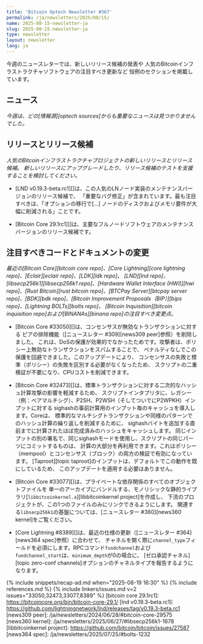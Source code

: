 ```yaml
---
title: 'Bitcoin Optech Newsletter #367'
permalink: /ja/newsletters/2025/08/15/
name: 2025-08-15-newsletter-ja
slug: 2025-08-15-newsletter-ja
type: newsletter
layout: newsletter
lang: ja
---
```

今週のニュースレターでは、新しいリリース候補の発表や
人気のBitcoinインフラストラクチャソフトウェアの注目すべき更新など
恒例のセクションを掲載しています。

## ニュース

_今週は、どの[情報源][optech sources]からも重要なニュースは見つかりませんでした。_

## リリースとリリース候補

_人気のBitcoinインフラストラクチャプロジェクトの新しいリリースとリリース候補。
新しいリリースにアップグレードしたり、リリース候補のテストを支援することを検討してください。_

- [LND v0.19.3-beta.rc1][]は、この人気のLNノード実装のメンテナンスバージョンのリリース候補で、
  「重要なバグ修正」が含まれています。最も注目すべきは、「オプションの移行で[…]
  ノードのディスクおよびメモリ要件が大幅に削減される」ことです。

- [Bitcoin Core 29.1rc1][]は、主要なフルノードソフトウェアのメンテナンスバージョンのリリース候補です。

## 注目すべきコードとドキュメントの変更

_最近の[Bitcoin Core][bitcoin core repo]、[Core
Lightning][core lightning repo]、[Eclair][eclair repo]、[LDK][ldk repo]、
[LND][lnd repo]、[libsecp256k1][libsecp256k1 repo]、[Hardware Wallet
Interface (HWI)][hwi repo]、[Rust Bitcoin][rust bitcoin repo]、[BTCPay
Server][btcpay server repo]、[BDK][bdk repo]、[Bitcoin Improvement
Proposals（BIP）][bips repo]、[Lightning BOLTs][bolts repo]、
[Bitcoin Inquisition][bitcoin inquisition repo]および[BINANAs][binana repo]の注目すべき変更点。_

- [Bitcoin Core #33050][]は、コンセンサスが無効なトランザクションに対する
  ピアの排除機能（[ニュースレター #309][news309 peer]参照）を削除しました。
  これは、DoSの保護が効果的でなかったためです。攻撃者は、ポリシー上無効なトランザクションをスパムすることで、
  ペナルティなしでこの保護を回避できました。このアップデートにより、
  コンセンサスの失敗と標準（ポリシー）の失敗を区別する必要がなくなったため、
  スクリプトの二重検証が不要になり、CPUコストを削減できます。

- [Bitcoin Core #32473][]は、標準トランザクションに対する二次的なハッシュ計算攻撃の影響を軽減するため、
  スクリプトインタプリタに、レガシー（例：ベアマルチシグ）、P2SH、P2WSH（そしてついでにP2WPKH）インプットに対する
  sighashの事前計算用のインプット毎のキャッシュを導入します。Coreは、
  標準的なマルチシグトランザクションや同様のパターンでのハッシュ計算の繰り返しを削減するために、
  sighashバイトを追加する直前までに計算されたほぼ完成済みのハッシュをキャッシュします。
  同じインプットの別の署名で、同じsighashモードを使用し、スクリプトの同じパーツにコミットするものは、
  計算の大部分を再利用できます。これはポリシー（mempool）とコンセンサス（ブロック）の両方の検証で有効になっています。
  [Taproot][topic taproot]のインプットは、デフォルトでこの動作を既にしているため、
  このアップデートを適用する必要はありません。

- [Bitcoin Core #33077][]は、プライベートな依存関係のすべてのオブジェクトファイルを
  単一のアーカイブにバンドルする、モノリシックな静的ライブラリ[`libbitcoinkernel.a`][libbitcoinkernel project]を作成し、
  下流のプロジェクトが、この1つのファイルのみにリンクできるようにします。
  関連する`libsecp256k1`の基盤については、[ニュースレター #360][news360 kernel]をご覧ください。

- [Core Lightning #8389][]は、最近の仕様の更新（[ニュースレター #364][news364 spec]参照）に合わせて、
  チャネルを開く際に`channel_type`フィールドを必須にします。RPCコマンド`fundchannel`および
  `fundchannel_start`は、`minimum_depth`が0の場合に、
  [ゼロ承認チャネル][topic zero-conf channels]オプションのチャネルタイプを報告するようになります。

{% include snippets/recap-ad.md when="2025-08-19 16:30" %}
{% include references.md %}
{% include linkers/issues.md v=2 issues="33050,32473,33077,8389" %}
[bitcoin core 29.1rc1]: https://bitcoincore.org/bin/bitcoin-core-29.1/
[lnd v0.19.3-beta.rc1]: https://github.com/lightningnetwork/lnd/releases/tag/v0.19.3-beta.rc1
[news309 peer]: /ja/newsletters/2024/06/28/#bitcoin-core-29575
[news360 kernel]: /ja/newsletters/2025/06/27/#libsecp256k1-1678
[libbitcoinkernel project]: https://github.com/bitcoin/bitcoin/issues/27587
[news364 spec]: /ja/newsletters/2025/07/25/#bolts-1232
